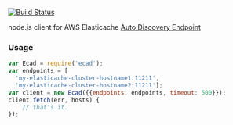 [![Build Status](https://travis-ci.org/mapbox/elasticache-auto-discovery.png)](https://travis-ci.org/mapbox/elasticache-auto-discovery)

node.js client for AWS Elasticache [Auto Discovery Endpoint](http://docs.aws.amazon.com/AmazonElastiCache/latest/UserGuide/AutoDiscovery.html)

### Usage

```javascript
var Ecad = require('ecad');
var endpoints = [
  'my-elasticache-cluster-hostname1:11211',
  'my-elasticache-cluster-hostname2:11211'];
var client = new Ecad({{endpoints: endpoints, timeout: 500}});
client.fetch(err, hosts) {
    // that's it.
});
```
